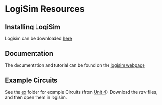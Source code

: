 # LogiSim Resources


## Installing LogiSim

Logisim can be downloaded [here](https://sourceforge.net/projects/circuit/)

## Documentation

The documentation and tutorial can be found on the [logisim webpage](http://www.cburch.com/logisim/docs.html)


## Example Circuits

See the [ex](/rsc/logisim/ex) folder for example Circuits (from [Unit
4](/units/unit_04.md)). Download the *raw* files, and then open them in logisim.
